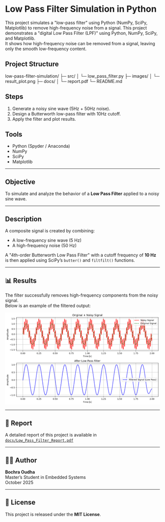 # Low Pass Filter Simulation in Python

This project simulates a "low-pass filter" using Python (NumPy, SciPy, Matplotlib) to remove high-frequency noise from a signal.
This project demonstrates a "digital Low Pass Filter (LPF)" using Python, NumPy, SciPy, and Matplotlib.  
It shows how high-frequency noise can be removed from a signal, leaving only the smooth low-frequency content.


## Project Structure
  

low-pass-filter-simulation/
├─ src/
│ └─ low_pass_filter.py
├─ images/
│ └─ result_plot.png
├─ docs/
│ └─ report.pdf
└─ README.md


## Steps
1. Generate a noisy sine wave (5Hz + 50Hz noise).
2. Design a Butterworth low-pass filter with 10Hz cutoff.
3. Apply the filter and plot results.

## Tools
- Python (Spyder / Anaconda)
- NumPy
- SciPy
- Matplotlib

---

##  Objective
To simulate and analyze the behavior of a **Low Pass Filter** applied to a noisy sine wave.

---

##  Description
A composite signal is created by combining:
- A low-frequency sine wave (5 Hz)
- A high-frequency noise (50 Hz)

A "4th-order Butterworth Low Pass Filter" with a cutoff frequency of **10 Hz** is then applied using SciPy’s `butter()` and `filtfilt()` functions.

---

## 📊 Results
The filter successfully removes high-frequency components from the noisy signal.  
Below is an example of the filtered output:

![Filtered Signal](images/result_plot.png)

---

## 🧾 Report
A detailed report of this project is available in  
[`docs/Low_Pass_Filter_Report.pdf`](docs/Low_Pass_Filter_Report.pdf)

---

## 👩‍💻 Author
**Bochra Oudha**  
Master’s Student in Embedded Systems  
October 2025

---

## 📜 License
This project is released under the **MIT License**.

